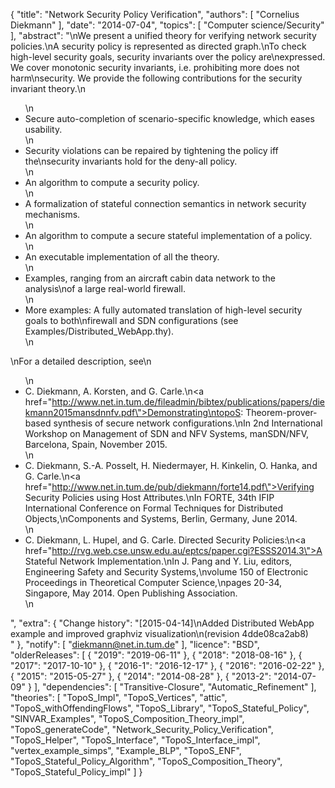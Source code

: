 {
    "title": "Network Security Policy Verification",
    "authors": [
        "Cornelius Diekmann"
    ],
    "date": "2014-07-04",
    "topics": [
        "Computer science/Security"
    ],
    "abstract": "\nWe present a unified theory for verifying network security policies.\nA security policy is represented as directed graph.\nTo check high-level security goals, security invariants over the policy are\nexpressed. We cover monotonic security invariants, i.e. prohibiting more does not harm\nsecurity. We provide the following contributions for the security invariant theory.\n<ul>\n<li>Secure auto-completion of scenario-specific knowledge, which eases usability.</li>\n<li>Security violations can be repaired by tightening the policy iff the\nsecurity invariants hold for the deny-all policy.</li>\n<li>An algorithm to compute a security policy.</li>\n<li>A formalization of stateful connection semantics in network security mechanisms.</li>\n<li>An algorithm to compute a secure stateful implementation of a policy.</li>\n<li>An executable implementation of all the theory.</li>\n<li>Examples, ranging from an aircraft cabin data network to the analysis\nof a large real-world firewall.</li>\n<li>More examples: A fully automated translation of high-level security goals to both\nfirewall and SDN configurations (see Examples/Distributed_WebApp.thy).</li>\n</ul>\nFor a detailed description, see\n<ul>\n<li>C. Diekmann, A. Korsten, and G. Carle.\n<a href=\"http://www.net.in.tum.de/fileadmin/bibtex/publications/papers/diekmann2015mansdnnfv.pdf\">Demonstrating\ntopoS: Theorem-prover-based synthesis of secure network configurations.</a>\nIn 2nd International Workshop on Management of SDN and NFV Systems, manSDN/NFV, Barcelona, Spain, November 2015.</li>\n<li>C. Diekmann, S.-A. Posselt, H. Niedermayer, H. Kinkelin, O. Hanka, and G. Carle.\n<a href=\"http://www.net.in.tum.de/pub/diekmann/forte14.pdf\">Verifying Security Policies using Host Attributes.</a>\nIn FORTE, 34th IFIP International Conference on Formal Techniques for Distributed Objects,\nComponents and Systems, Berlin, Germany, June 2014.</li>\n<li>C. Diekmann, L. Hupel, and G. Carle. Directed Security Policies:\n<a href=\"http://rvg.web.cse.unsw.edu.au/eptcs/paper.cgi?ESSS2014.3\">A Stateful Network Implementation.</a>\nIn J. Pang and Y. Liu, editors, Engineering Safety and Security Systems,\nvolume 150 of Electronic Proceedings in Theoretical Computer Science,\npages 20-34, Singapore, May 2014. Open Publishing Association.</li>\n</ul>",
    "extra": {
        "Change history": "[2015-04-14]\nAdded Distributed WebApp example and improved graphviz visualization\n(revision 4dde08ca2ab8)<br>"
    },
    "notify": [
        "diekmann@net.in.tum.de"
    ],
    "licence": "BSD",
    "olderReleases": [
        {
            "2019": "2019-06-11"
        },
        {
            "2018": "2018-08-16"
        },
        {
            "2017": "2017-10-10"
        },
        {
            "2016-1": "2016-12-17"
        },
        {
            "2016": "2016-02-22"
        },
        {
            "2015": "2015-05-27"
        },
        {
            "2014": "2014-08-28"
        },
        {
            "2013-2": "2014-07-09"
        }
    ],
    "dependencies": [
        "Transitive-Closure",
        "Automatic_Refinement"
    ],
    "theories": [
        "TopoS_Impl",
        "TopoS_Vertices",
        "attic",
        "TopoS_withOffendingFlows",
        "TopoS_Library",
        "TopoS_Stateful_Policy",
        "SINVAR_Examples",
        "TopoS_Composition_Theory_impl",
        "TopoS_generateCode",
        "Network_Security_Policy_Verification",
        "TopoS_Helper",
        "TopoS_Interface",
        "TopoS_Interface_impl",
        "vertex_example_simps",
        "Example_BLP",
        "TopoS_ENF",
        "TopoS_Stateful_Policy_Algorithm",
        "TopoS_Composition_Theory",
        "TopoS_Stateful_Policy_impl"
    ]
}